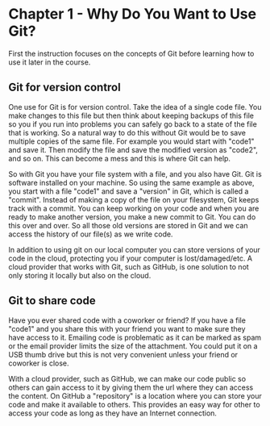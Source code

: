 # Chapter 1 - Why Do You Want to Use Git?
First the instruction focuses on the concepts of Git before learning how to use it later in the course.

## Git for version control
One use for Git is for version control.
Take the idea of a single code file. You make changes to this file but then think about keeping backups of this file so you if you run into problems you can safely go back to a state of the file that is working.
So a natural way to do this without Git would be to save multiple copies of the same file.
For example you would start with "code1" and save it. Then modify the file and save the modified version as "code2", and so on. This can become a mess and this is where Git can help.

So with Git you have your file system with a file, and you also have Git.
Git is software installed on your machine.
So using the same example as above, you start with a file "code1" and save a "version" in Git, which is called a "commit".
Instead of making a copy of the file on your filesystem, Git keeps track with a commit. You can keep working on your code and when you are ready to make another version, you make a new commit to Git. You can do this over and over.
So all those old versions are stored in Git and we can access the history of our file(s) as we write code.

In addition to using git on our local computer you can store versions of your code in the cloud, protecting you if your computer is lost/damaged/etc. A cloud provider that works with Git, such as GitHub, is one solution to not only storing it locally but also on the cloud.

## Git to share code
Have you ever shared code with a coworker or friend?
If you have a file "code1" and you share this with your friend you want to make sure they have access to it. Emailing code is problematic as it can be marked as spam or the email provider limits the size of the attachment. You could put it on a USB thumb drive but this is not very convenient unless your friend or coworker is close.

With a cloud provider, such as GitHub, we can make our code public so others can gain access to it by giving them the url where they can access the content. On GitHub a "repository" is a location where you can store your code and make it available to others. This provides an easy way for other to access your code as long as they have an Internet connection.

